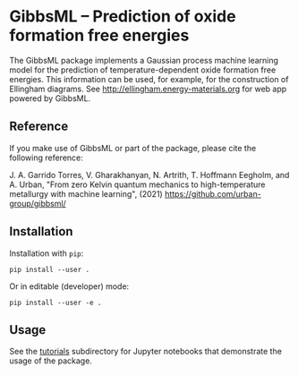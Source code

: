 # GibbsML – Prediction of oxide formation free energies

The GibbsML package implements a Gaussian process machine learning model for the prediction of temperature-dependent oxide formation free energies.  This information can be used, for example, for the construction of Ellingham diagrams.  See http://ellingham.energy-materials.org for web app powered by GibbsML.

## Reference

If you make use of GibbsML or part of the package, please cite the following reference:

J. A. Garrido Torres, V. Gharakhanyan, N. Artrith, T. Hoffmann Eegholm, and A. Urban, 
"From zero Kelvin quantum mechanics to high-temperature metallurgy with machine learning",
(2021) https://github.com/urban-group/gibbsml/

## Installation

Installation with `pip`:

```
pip install --user .
```

Or in editable (developer) mode:

```
pip install --user -e .
```

## Usage

See the [tutorials](./tutorials) subdirectory for Jupyter notebooks that demonstrate the usage of the package.
